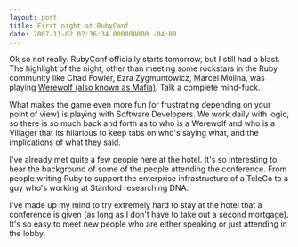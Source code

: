 ```yaml
---
layout: post
title: First night at RubyConf
date: 2007-11-02 02:36:34.000000000 -04:00
---
```

Ok so not really. RubyConf officially starts tomorrow, but I still had a blast. The highlight of the night, other than meeting some rockstars in the Ruby community like Chad Fowler, Ezra Zygmuntowicz, Marcel Molina, was playing [Werewolf (also known as Mafia)](http://en.wikipedia.org/wiki/Mafia_%28game%29). Talk a complete mind-fuck.

What makes the game even more fun (or frustrating depending on your point of view) is playing with Software Developers. We work daily with logic, so there is so much back and forth as to who is a Werewolf and who is a Villager that its hilarious to keep tabs on who's saying what, and the implications of what they said.

I've already met quite a few people here at the hotel. It's so interesting to hear the background of some of the people attending the conference. From people writing Ruby to support the enterprise infrastructure of a TeleCo to a guy who's working at Stanford researching DNA.

I've made up my mind to try extremely hard to stay at the hotel that a conference is given (as long as I don't have to take out a second mortgage). It's so easy to meet new people who are either speaking or just attending in the lobby.
